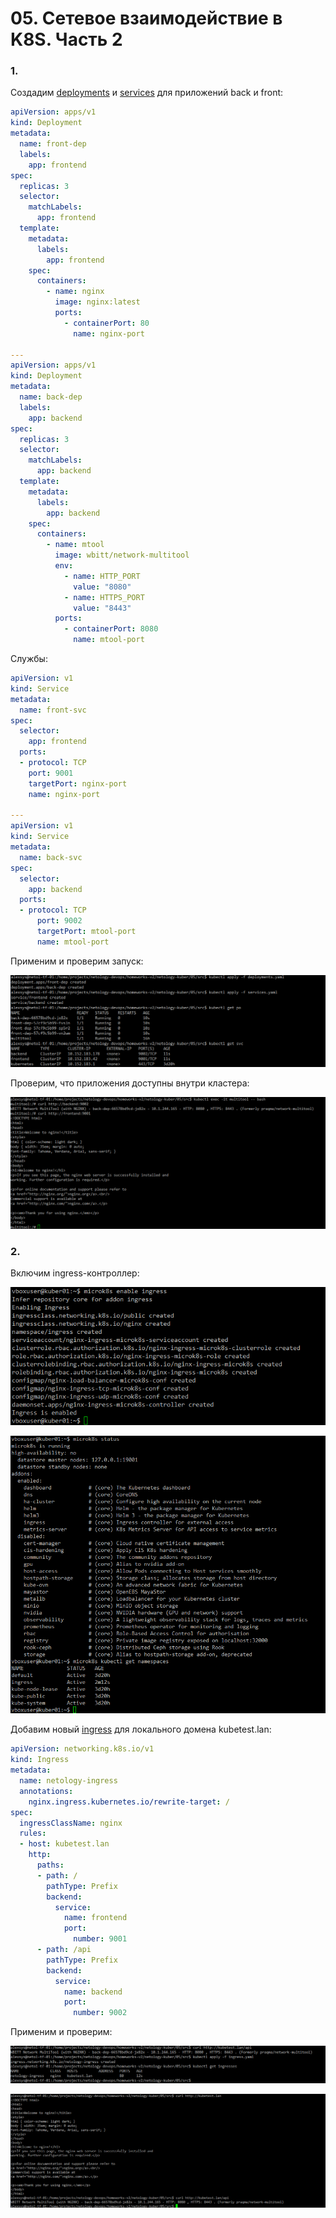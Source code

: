 # 05. Сетевое взаимодействие в K8S. Часть 2

### 1. 

Создадим [deployments](src/deployments.yaml) и [services](src/services.yaml) для приложений back и front:

```yaml
apiVersion: apps/v1
kind: Deployment
metadata:
  name: front-dep
  labels:
    app: frontend
spec:
  replicas: 3
  selector:
    matchLabels:
      app: frontend
  template:
    metadata:
      labels:
        app: frontend
    spec:
      containers:
        - name: nginx
          image: nginx:latest
          ports:
            - containerPort: 80
              name: nginx-port

---
apiVersion: apps/v1
kind: Deployment
metadata:
  name: back-dep
  labels:
    app: backend
spec:
  replicas: 3
  selector:
    matchLabels:
      app: backend
  template:
    metadata:
      labels:
        app: backend
    spec:
      containers:
        - name: mtool
          image: wbitt/network-multitool
          env:
            - name: HTTP_PORT
              value: "8080"
            - name: HTTPS_PORT
              value: "8443"
          ports:
            - containerPort: 8080
              name: mtool-port

```
Службы:
```yaml
apiVersion: v1
kind: Service
metadata:
  name: front-svc
spec:
  selector:
    app: frontend
  ports:
  - protocol: TCP
    port: 9001
    targetPort: nginx-port
    name: nginx-port

---
apiVersion: v1
kind: Service
metadata:
  name: back-svc
spec:
  selector:
    app: backend
  ports:
  - protocol: TCP
      port: 9002
      targetPort: mtool-port
      name: mtool-port
```

Применим и проверим запуск:

![tf](img/05-01-deployments-apply.png)

Проверим, что приложения доступны внутри кластера:

![tf](img/05-02-svc-test.png)

### 2. 
Включим ingress-контроллер:

![tf](img/05-03-uk8s-ingress-enable.png)

![tf](img/05-04-uk8s-ingress-check.png)

Добавим новый [ingress](src/ingress.yaml) для локального домена kubetest.lan:

```yaml
apiVersion: networking.k8s.io/v1
kind: Ingress
metadata:
  name: netology-ingress
  annotations:
    nginx.ingress.kubernetes.io/rewrite-target: /
spec:
  ingressClassName: nginx
  rules:
  - host: kubetest.lan
    http:
      paths:
      - path: /
        pathType: Prefix
        backend:
          service:
            name: frontend
            port:
              number: 9001
      - path: /api
        pathType: Prefix
        backend:
          service:
            name: backend
            port:
              number: 9002
```

Применим и проверим:

![tf](img/05-05-ingress-apply.png)

![tf](img/05-05-ingress-test.png)
